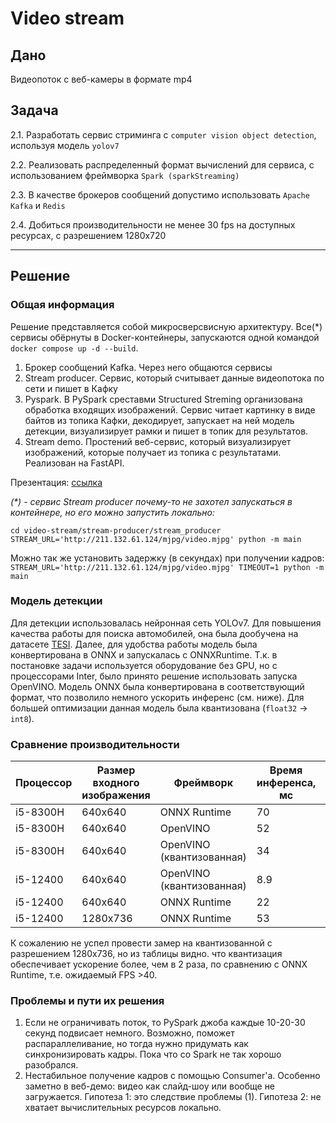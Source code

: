 # Video stream

## Дано

Видеопоток с веб-камеры в формате mp4

## Задача

2.1. Разработать сервис стриминга с `computer vision object detection`, используя модель `yolov7`

2.2. Реализовать распределенный формат вычислений для сервиса, с использованием фреймворка `Spark (sparkStreaming)`

2.3. В качестве брокеров сообщений допустимо использовать `Apache Kafka` и `Redis`

2.4. Добиться производительности не менее 30 fps на доступных ресурсах, с разрешением 1280х720

---

## Решение

### Общая информация
Решение представляется собой микросверсвисную архитектуру.
Все(*) сервисы обёрнуты в Docker-контейнеры, запускаются одной командой `docker compose up -d --build`. 

1. Брокер сообщений Kafka. Через него общаются сервисы
2. Stream producer. Сервис, который считывает данные видеопотока по сети и пишет в Кафку
3. Pyspark. В PySpark среставми Structured Streming организована обработка входящих изображений.
   Сервис читает картинку в виде байтов из топика Кафки, декодирует, запускает на ней модель детекции,
   визуализирует рамки и пишет в топик для результатов.
4. Stream demo. Простений веб-сервис, который визуализирует изображений, которые получает из топика с результатами. Реализован на FastAPI.

Презентация: [ссылка](https://docs.google.com/presentation/d/1gSb7OFuuXfeUcOst7PTSp9EvDVUvcfTENw5SOQtmM-E/edit?usp=sharing)

_(*) - сервис Stream producer почему-то не захотел запускаться в контейнере, но его можно запустить локально:_
```commandline
cd video-stream/stream-producer/stream_producer
STREAM_URL='http://211.132.61.124/mjpg/video.mjpg' python -m main
```
Можно так же установить задержку (в секундах) при получении кадров:
`STREAM_URL='http://211.132.61.124/mjpg/video.mjpg' TIMEOUT=1 python -m main`

### Модель детекции
Для детекции использовалась нейронная сеть YOLOv7. Для повышения качества работы для поиска автомобилей,
она была дообучена на датасете [TESI](https://universe.roboflow.com/cv-2022-kyjj6/tesi).
Далее, для удобства работы модель была конвертирована в ONNX и запускалась с ONNXRuntime.
Т.к. в постановке задачи используется оборудование без GPU, но с процессорами Inter, было принято решение использовать запуска OpenVINO.
Модель ONNX была конвертирована в соответствующий формат, что позволило немного ускорить инференс (см. ниже).
Для большей оптимизации данная модель была квантизована (`float32` -> `int8`).


### Сравнение производительности

| Процессор | Размер входного изображения | Фреймворк                 | Время инференса, мс | FPS |
|-----------|-----------------------------|---------------------------|---------------------|-----|
| i5-8300H  | 640x640                     | ONNX Runtime              | 70                  | 14  |
| i5-8300H  | 640x640                     | OpenVINO                  | 52                  | 19  |
| i5-8300H  | 640x640                     | OpenVINO (квантизованная) | 34                  | 29  |
| i5-12400  | 640x640                     | OpenVINO (квантизованная) | 8.9                 | 112 |
| i5-12400  | 640x640                     | ONNX Runtime              | 22                  | 44  |
| i5-12400  | 1280x736                    | ONNX Runtime              | 53                  | 18  |


К сожалению не успел провести замер на квантизованной с разрешением 1280х736,
но из таблицы видно. что квантизация обеспечивает ускорение более, чем в 2 раза,
по сравнению с ONNX Runtime, т.е. ожидаемый FPS >40.


### Проблемы и пути их решения
1. Если не ограничивать поток, то PySpark джоба каждые 10-20-30 секунд подвисает немного.
   Возможно, поможет распараллеливание, но тогда нужно придумать как синхронизировать кадры.
   Пока что со Spark не так хорошо разобрался.
2. Нестабильное получение кадров с помощью Consumer'а. Особенно заметно в веб-демо:
   видео как слайд-шоу или вообще не загружается. Гипотеза 1: это следствие проблемы (1).
   Гипотеза 2: не хватает вычислительных ресурсов локально.
